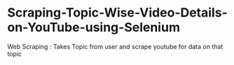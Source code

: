 # Scraping-Topic-Wise-Video-Details-on-YouTube-using-Selenium
Web Scraping : Takes Topic from user and scrape youtube for data on that topic
